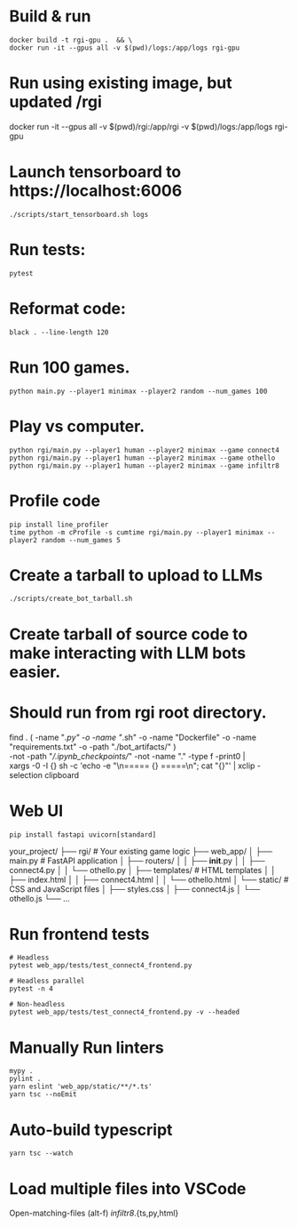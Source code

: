 # Build & run
```
docker build -t rgi-gpu .  && \
docker run -it --gpus all -v $(pwd)/logs:/app/logs rgi-gpu
```

# Run using existing image, but updated /rgi
docker run -it --gpus all -v $(pwd)/rgi:/app/rgi -v $(pwd)/logs:/app/logs rgi-gpu


# Launch tensorboard to https://localhost:6006
```
./scripts/start_tensorboard.sh logs
```

# Run tests:
```
pytest
```

# Reformat code:
```
black . --line-length 120
```

# Run 100 games.
```
python main.py --player1 minimax --player2 random --num_games 100
```

# Play vs computer.
```
python rgi/main.py --player1 human --player2 minimax --game connect4
python rgi/main.py --player1 human --player2 minimax --game othello
python rgi/main.py --player1 human --player2 minimax --game infiltr8
```

# Profile code
```
pip install line_profiler
time python -m cProfile -s cumtime rgi/main.py --player1 minimax --player2 random --num_games 5
```

# Create a tarball to upload to LLMs
```
./scripts/create_bot_tarball.sh
```

# Create tarball of source code to make interacting with LLM bots easier.
# Should run from rgi root directory.
find . \( -name "*.py" -o -name "*.sh" -o -name "Dockerfile" -o -name "requirements.txt" -o -path "./bot_artifacts/" \) \
    -not -path "*/.ipynb_checkpoints/*" -not -name "." -type f -print0 | \
xargs -0 -I {} sh -c 'echo -e "\n===== {} =====\n"; cat "{}"' | xclip -selection clipboard



# Web UI
```
pip install fastapi uvicorn[standard]
```
your_project/
├── rgi/                     # Your existing game logic
├── web_app/
│   ├── main.py              # FastAPI application
│   ├── routers/
│   │   ├── __init__.py
│   │   ├── connect4.py
│   │   └── othello.py
│   ├── templates/           # HTML templates
│   │   ├── index.html
│   │   ├── connect4.html
│   │   └── othello.html
│   └── static/              # CSS and JavaScript files
│       ├── styles.css
│       ├── connect4.js
│       └── othello.js
└── ...


# Run frontend tests
```
# Headless
pytest web_app/tests/test_connect4_frontend.py

# Headless parallel
pytest -n 4

# Non-headless
pytest web_app/tests/test_connect4_frontend.py -v --headed
```


# Manually Run linters
```
mypy .
pylint .
yarn eslint 'web_app/static/**/*.ts'
yarn tsc --noEmit
```


# Auto-build typescript
```
yarn tsc --watch
```


# Load multiple files into VSCode
Open-matching-files (alt-f)
*infiltr8*.{ts,py,html}